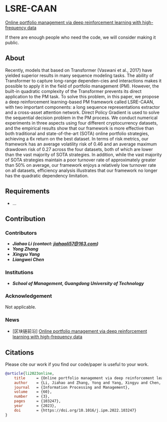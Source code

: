 # LSRE-CAAN
[Online portfolio management via deep reinforcement learning with high-frequency data](https://www.sciencedirect.com/science/article/abs/pii/S030645732200348X)

If there are enough people who need the code, we will consider making it public.

## About
Recently, models that based on Transformer (Vaswani et al., 2017) have yielded superior results in many sequence modeling tasks. The ability of Transformer to capture long-range dependen-cies and interactions makes it possible to apply it in the field of portfolio management (PM). However, the built-in quadratic complexity of the Transformer prevents its direct application to the PM task. To solve this problem, in this paper, we propose a deep reinforcement learning-based PM framework called LSRE-CAAN, with two important components: a long sequence representations extractor and a cross-asset attention network. Direct Policy Gradient is used to solve the sequential decision problem in the PM process. We conduct numerical experiments in three aspects using four different cryptocurrency datasets, and the empirical results show that our framework is more effective than both traditional and state-of-the-art (SOTA) online portfolio strategies, achieving a 6x return on the best dataset. In terms of risk metrics, our framework has an average volatility risk of 0.46 and an average maximum drawdown risk of 0.27 across the four datasets, both of which are lower than the vast majority of SOTA strategies. In addition, while the vast majority of SOTA strategies maintain a poor turnover rate of approximately greater than 50% on average, our framework enjoys a relatively low turnover rate on all datasets, efficiency analysis illustrates that our framework no longer has the quadratic dependency limitation.

## Requirements
* ...

## Contribution

### Contributors
* ***Jiahao Li (contact: jiahaoli57@163.com)***
* ***Yong Zhang***
* ***Xingyu Yang***
* ***Liangwei Chen***

### Institutions
* ***School of Management, Guangdong University of Technology***

### Acknowledgement
Not applicable.

### News
* [区块链前沿] [Online portfolio management via deep reinforcement learning with high-frequency data](https://njublockchain.com/wos/view/3684141017)

## Citations
Please cite our work if you find our code/paper is useful to your work.
```bibtex
@article{li2023online,
    title     = {Online portfolio management via deep reinforcement learning with high-frequency data},
    author    = {Li, Jiahao and Zhang, Yong and Yang, Xingyu and Chen, Liangwei},
    journal   = {Information Processing and Management},
    volume    = {60},
    number    = {3},
    pages     = {103247},
    year      = {2023},
    doi       = {https://doi.org/10.1016/j.ipm.2022.103247}
}
```
 
